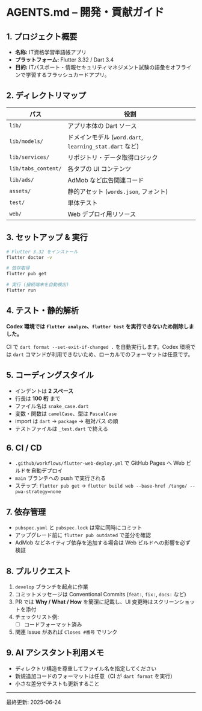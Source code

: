 # AGENTS.md – 開発・貢献ガイド

## 1. プロジェクト概要
- **名称:** IT資格学習単語帳アプリ
- **プラットフォーム:** Flutter 3.32 / Dart 3.4
- **目的:** ITパスポート・情報セキュリティマネジメント試験の語彙をオフラインで学習するフラッシュカードアプリ。

## 2. ディレクトリマップ
| パス | 役割 |
|------|------|
| `lib/` | アプリ本体の Dart ソース |
| `lib/models/` | ドメインモデル (`word.dart`, `learning_stat.dart` など) |
| `lib/services/` | リポジトリ・データ取得ロジック |
| `lib/tabs_content/` | 各タブの UI コンテンツ |
| `lib/ads/` | AdMob など広告関連コード |
| `assets/` | 静的アセット (`words.json`, フォント) |
| `test/` | 単体テスト |
| `web/` | Web デプロイ用リソース |

## 3. セットアップ & 実行
```bash
# Flutter 3.32 をインストール
flutter doctor -v

# 依存取得
flutter pub get

# 実行 (接続端末を自動検出)
flutter run
```

## 4. テスト・静的解析

**Codex 環境では `flutter analyze`、`flutter test` を実行できないため削除しました。**

CI で `dart format --set-exit-if-changed .` を自動実行します。Codex 環境では `dart` コマンドが利用できないため、ローカルでのフォーマットは任意です。

## 5. コーディングスタイル
- インデントは **2 スペース**
- 行長は **100 桁** まで
- ファイル名は `snake_case.dart`
- 変数・関数は `camelCase`、型は `PascalCase`
- import は `dart` → `package` → 相対パス の順
- テストファイルは `_test.dart` で終える

## 6. CI / CD
- `.github/workflows/flutter-web-deploy.yml` で GitHub Pages へ Web ビルドを自動デプロイ
- `main` ブランチへの push で実行される
- ステップ: `flutter pub get` → `flutter build web --base-href /tango/ --pwa-strategy=none`

## 7. 依存管理
- `pubspec.yaml` と `pubspec.lock` は常に同時にコミット
- アップグレード前に `flutter pub outdated` で差分を確認
- AdMob などネイティブ依存を追加する場合は Web ビルドへの影響を必ず検証

## 8. プルリクエスト
1. `develop` ブランチを起点に作業
2. コミットメッセージは Conventional Commits (`feat:`, `fix:`, `docs:` など)
3. PR では **Why / What / How** を簡潔に記載し、UI 変更時はスクリーンショットを添付
4. チェックリスト例:
   - [ ] コードフォーマット済み
5. 関連 Issue があれば `Closes #番号` でリンク

## 9. AI アシスタント利用メモ
- ディレクトリ構造を尊重してファイル名を指定してください
- 新規追加コードのフォーマットは任意（CI が `dart format` を実行）
- 小さな差分でテストも更新すること

---
最終更新: 2025-06-24
